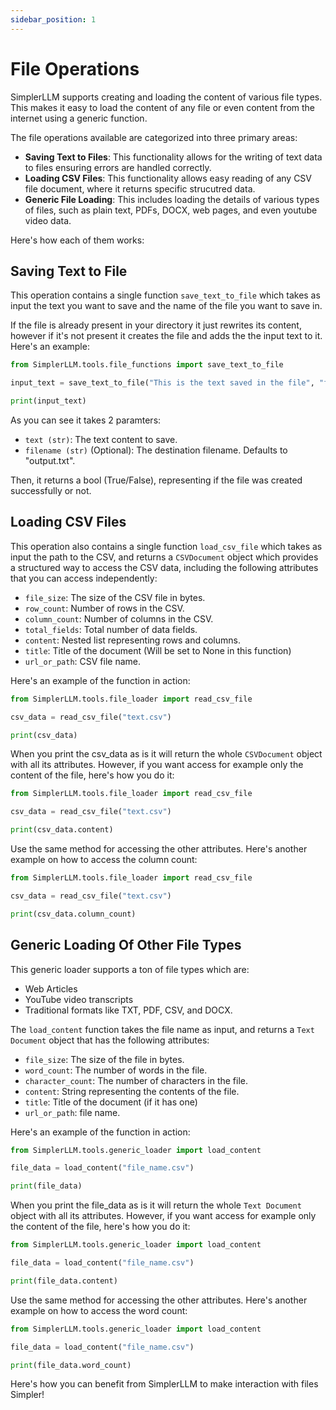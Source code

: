 ```yaml
---
sidebar_position: 1
--- 
```


# File Operations

SimplerLLM supports creating and loading the content of various file types. This makes it easy to load the content of any file or even content from the internet using a generic function.

The file operations available are categorized into three primary areas:
- **Saving Text to Files**: This functionality allows for the writing of text data to files ensuring errors are handled correctly.
- **Loading CSV Files**: This functionality allows easy reading of any CSV file document, where it returns specific strucutred data.
- **Generic File Loading**: This includes loading the details of various types of files, such as plain text, PDFs, DOCX, web pages, and even youtube video data. 

Here's how each of them works:

## Saving Text to File

This operation contains a single function `save_text_to_file` which takes as input the text you want to save and the name of the file you want to save in.

If the file is already present in your directory it just rewrites its content, however if it's not present it creates the file and adds the the input text to it. Here's an example:

```python
from SimplerLLM.tools.file_functions import save_text_to_file

input_text = save_text_to_file("This is the text saved in the file", "file.txt")

print(input_text)
```

As you can see it takes 2 paramters:
- `text (str)`: The text content to save.
- `filename (str)` (Optional): The destination filename. Defaults to "output.txt".

Then, it returns a bool (True/False), representing if the file was created successfully or not.

## Loading CSV Files

This operation also contains a single function `load_csv_file` which takes as input the path to the CSV, and returns a `CSVDocument` object which provides a structured way to access the CSV data, including the following attributes that you can access independently:
- `file_size`: The size of the CSV file in bytes.
- `row_count`: Number of rows in the CSV.
- `column_count`: Number of columns in the CSV.
- `total_fields`: Total number of data fields.
- `content`: Nested list representing rows and columns.
- `title`: Title of the document (Will be set to None in this function)
- `url_or_path`: CSV file name.

Here's an example of the function in action:

```python
from SimplerLLM.tools.file_loader import read_csv_file

csv_data = read_csv_file("text.csv")

print(csv_data)
```

When you print the csv_data as is it will return the whole `CSVDocument` object with all its attributes. However, if you want access for example only the content of the file, here's how you do it:

```python
from SimplerLLM.tools.file_loader import read_csv_file

csv_data = read_csv_file("text.csv")

print(csv_data.content)
```

Use the same method for accessing the other attributes. 
Here's another example on how to access the column count:

```python
from SimplerLLM.tools.file_loader import read_csv_file

csv_data = read_csv_file("text.csv")

print(csv_data.column_count)
```

## Generic Loading Of Other File Types

This generic loader supports a ton of file types which are:
- Web Articles
- YouTube video transcripts
- Traditional formats like TXT, PDF, CSV, and DOCX.

The `load_content` function takes the file name as input, and returns a `Text Document` object that has the following attributes:
- `file_size`: The size of the file in bytes.
- `word_count`: The number of words in the file.
- `character_count`: The number of characters in the file.
- `content`: String representing the contents of the file.
- `title`: Title of the document (if it has one)
- `url_or_path`: file name.

Here's an example of the function in action:

```python
from SimplerLLM.tools.generic_loader import load_content

file_data = load_content("file_name.csv")

print(file_data)
```

When you print the file_data as is it will return the whole `Text Document` object with all its attributes. However, if you want access for example only the content of the file, here's how you do it:

```python
from SimplerLLM.tools.generic_loader import load_content

file_data = load_content("file_name.csv")

print(file_data.content)
```

Use the same method for accessing the other attributes. 
Here's another example on how to access the word count:

```python
from SimplerLLM.tools.generic_loader import load_content

file_data = load_content("file_name.csv")

print(file_data.word_count)
```

Here's how you can benefit from SimplerLLM to make interaction with files Simpler!